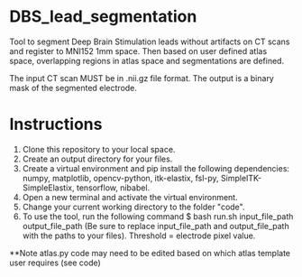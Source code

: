 # DBS_lead_segmentation
Tool to segment Deep Brain Stimulation leads without artifacts on CT scans and register to MNI152 1mm space. Then based on user defined atlas space, overlapping regions in atlas space and segmentations are defined. 

The input CT scan MUST be in .nii.gz file format. The output is a binary mask of the segmented electrode.

# Instructions
1. Clone this repository to your local space.
2. Create an output directory for your files. 
3. Create a virtual environment and pip install the following dependencies: numpy, matplotlib, opencv-python, itk-elastix, fsl-py, SimpleITK-SimpleElastix, tensorflow, nibabel. 
4. Open a new terminal and activate the virtual environment.
5. Change your current working directory to the folder "code".
6. To use the tool, run the following command $ bash run.sh input_file_path output_file_path (Be sure to replace input_file_path and output_file_path with the paths to your files). Threshold = electrode pixel value. 

**Note atlas.py code may need to be edited based on which atlas template user requires (see code) 
